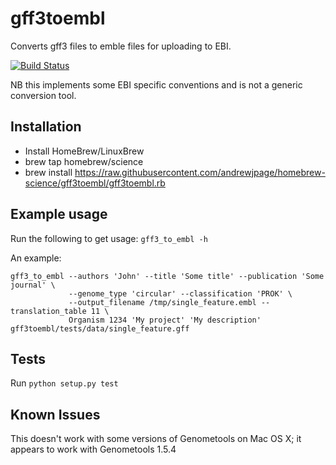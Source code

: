 # gff3toembl
Converts gff3 files to emble files for uploading to EBI.

[![Build Status](https://travis-ci.org/sanger-pathogens/gff3toembl.svg?branch=master)](https://travis-ci.org/sanger-pathogens/gff3toembl)

NB this implements some EBI specific conventions and is not a generic conversion tool.

## Installation
- Install HomeBrew/LinuxBrew
- brew tap homebrew/science
- brew install https://raw.githubusercontent.com/andrewjpage/homebrew-science/gff3toembl/gff3toembl.rb

## Example usage
Run the following to get usage:
`gff3_to_embl -h`

An example:
```
gff3_to_embl --authors 'John' --title 'Some title' --publication 'Some journal' \
             --genome_type 'circular' --classification 'PROK' \
             --output_filename /tmp/single_feature.embl --translation_table 11 \
             Organism 1234 'My project' 'My description' gff3toembl/tests/data/single_feature.gff
```

## Tests
Run `python setup.py test`

## Known Issues
This doesn't work with some versions of Genometools on Mac OS X; it appears to work with Genometools 1.5.4
